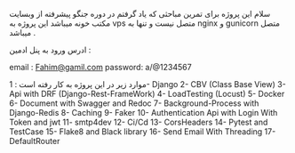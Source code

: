 سلام این پروژه برای تمرین مباحثی که یاد گرفتم در دوره جنگو پیشرفته از وبسایت مکتب خونه میباشد 
این پروژه به vps متصل نیست و تنها به nginx و gunicorn متصل میباشد .




ادرس ورود به پنل ادمین :

email : Fahim@gamil.com
password: a/@1234567


موارد زیر در این پروژه به کار رفته است :
1- Django
2- CBV (Class Base View)
3- Api with DRF (Django-Rest-FrameWork)
4- LoadTesting (Locust)
5- Docker
6- Document with Swagger and Redoc
7- Background-Process with Django-Redis
8- Caching
9- Faker
10- Authentication Api with Login With Token and jwt
11- smtp4dev
12- Ci/Cd
13- CorsHeaders
14- Pytest and TestCase
15- Flake8 and Black library
16- Send Email With Threading
17- DefaultRouter
